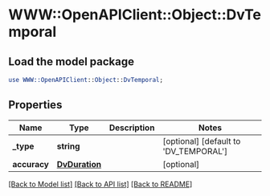 # WWW::OpenAPIClient::Object::DvTemporal

## Load the model package
```perl
use WWW::OpenAPIClient::Object::DvTemporal;
```

## Properties
Name | Type | Description | Notes
------------ | ------------- | ------------- | -------------
**_type** | **string** |  | [optional] [default to &#39;DV_TEMPORAL&#39;]
**accuracy** | [**DvDuration**](DvDuration.md) |  | [optional] 

[[Back to Model list]](../README.md#documentation-for-models) [[Back to API list]](../README.md#documentation-for-api-endpoints) [[Back to README]](../README.md)



